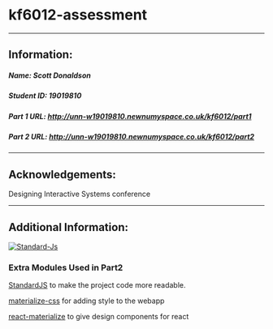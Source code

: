 
# kf6012-assessment
***
## Information:

##### Name: Scott Donaldson
##### Student ID: 19019810
##### Part 1 URL: http://unn-w19019810.newnumyspace.co.uk/kf6012/part1
##### Part 2 URL: http://unn-w19019810.newnumyspace.co.uk/kf6012/part2
***
## Acknowledgements:
Designing Interactive Systems conference

***
## Additional Information:
[![Standard-Js](https://img.shields.io/badge/code_style-standard-brightgreen.svg?style=flat-square)](https://standardjs.com/)

### Extra Modules Used in Part2
[StandardJS](https://standardjs.com) to make the project code more readable.

[materialize-css](https://materializecss.com) for adding style to the webapp

[react-materialize](https://github.com/react-materialize/react-materialize) to give design components for react



